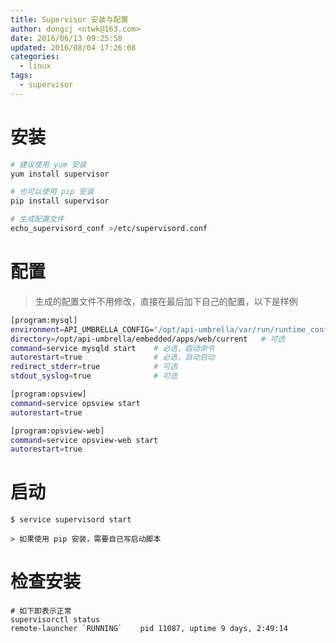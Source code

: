 ```yaml
---
title: Supervisor 安装与配置
author: dongcj <ntwk@163.com>
date: 2016/06/13 09:25:58
updated: 2016/08/04 17:26:08
categories:
  - linux
tags:
  - supervisor
---
```


# 安装
```bash
# 建议使用 yum 安装
yum install supervisor

# 也可以使用 pip 安装
pip install supervisor

# 生成配置文件
echo_supervisord_conf >/etc/supervisord.conf
```

# 配置
> 生成的配置文件不用修改，直接在最后加下自己的配置，以下是样例

```bash
[program:mysql]
environment=API_UMBRELLA_CONFIG="/opt/api-umbrella/var/run/runtime_config.yml"  # 可选
directory=/opt/api-umbrella/embedded/apps/web/current   # 可选
command=service mysqld start    # 必选，启动命令
autorestart=true                # 必选，自动启动
redirect_stderr=true            # 可选
stdout_syslog=true              # 可选

[program:opsview]
command=service opsview start
autorestart=true

[program:opsview-web]
command=service opsview-web start
autorestart=true
```

# 启动
    $ service supervisord start

    > 如果使用 pip 安装，需要自已写启动脚本

# 检查安装
    # 如下即表示正常
    supervisorctl status
    remote-launcher `RUNNING`    pid 11087, uptime 9 days, 2:49:14

